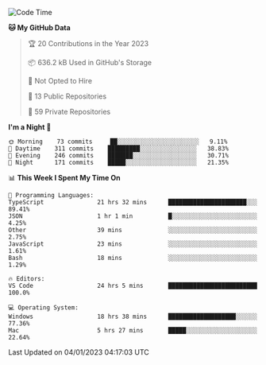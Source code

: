 <!--START_SECTION:waka-->
![Code Time](http://img.shields.io/badge/Code%20Time-3%2C459%20hrs%2037%20mins-blue)

**🐱 My GitHub Data** 

> 🏆 20 Contributions in the Year 2023
 > 
> 📦 636.2 kB Used in GitHub's Storage 
 > 
> 🚫 Not Opted to Hire
 > 
> 📜 13 Public Repositories 
 > 
> 🔑 59 Private Repositories  
 > 
**I'm a Night 🦉** 

```text
🌞 Morning    73 commits     ██░░░░░░░░░░░░░░░░░░░░░░░   9.11% 
🌆 Daytime    311 commits    █████████░░░░░░░░░░░░░░░░   38.83% 
🌃 Evening    246 commits    ███████░░░░░░░░░░░░░░░░░░   30.71% 
🌙 Night      171 commits    █████░░░░░░░░░░░░░░░░░░░░   21.35%

```


📊 **This Week I Spent My Time On** 

```text
💬 Programming Languages: 
TypeScript               21 hrs 32 mins      ██████████████████████░░░   89.41% 
JSON                     1 hr 1 min          █░░░░░░░░░░░░░░░░░░░░░░░░   4.25% 
Other                    39 mins             ░░░░░░░░░░░░░░░░░░░░░░░░░   2.75% 
JavaScript               23 mins             ░░░░░░░░░░░░░░░░░░░░░░░░░   1.61% 
Bash                     18 mins             ░░░░░░░░░░░░░░░░░░░░░░░░░   1.29%

🔥 Editors: 
VS Code                  24 hrs 5 mins       █████████████████████████   100.0%

💻 Operating System: 
Windows                  18 hrs 38 mins      ███████████████████░░░░░░   77.36% 
Mac                      5 hrs 27 mins       █████░░░░░░░░░░░░░░░░░░░░   22.64%

```


 Last Updated on 04/01/2023 04:17:03 UTC
<!--END_SECTION:waka-->

